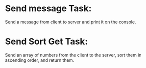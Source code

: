 # Send message Task:

Send a message from client to server and print it on the console.

# Send Sort Get Task:

Send an array of numbers from the client to the server, sort them in ascending order, and return them.
